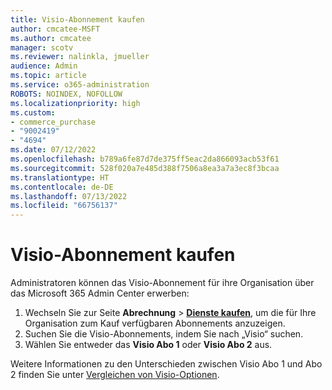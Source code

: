 ```yaml
---
title: Visio-Abonnement kaufen
author: cmcatee-MSFT
ms.author: cmcatee
manager: scotv
ms.reviewer: nalinkla, jmueller
audience: Admin
ms.topic: article
ms.service: o365-administration
ROBOTS: NOINDEX, NOFOLLOW
ms.localizationpriority: high
ms.custom:
- commerce_purchase
- "9002419"
- "4694"
ms.date: 07/12/2022
ms.openlocfilehash: b789a6fe87d7de375ff5eac2da866093acb53f61
ms.sourcegitcommit: 528f020a7e485d388f7506a8ea3a7a3ec8f3bcaa
ms.translationtype: HT
ms.contentlocale: de-DE
ms.lasthandoff: 07/13/2022
ms.locfileid: "66756137"
---
```

# <a name="purchase-visio-subscription"></a>Visio-Abonnement kaufen

Administratoren können das Visio-Abonnement für ihre Organisation über das Microsoft 365 Admin Center erwerben:

1. Wechseln Sie zur Seite **Abrechnung** > **[Dienste kaufen](https://admin.microsoft.com/AdminPortal/Home?ref=catalog)**, um die für Ihre Organisation zum Kauf verfügbaren Abonnements anzuzeigen.
2. Suchen Sie die Visio-Abonnements, indem Sie nach „Visio“ suchen.
3. Wählen Sie entweder das **Visio Abo 1** oder **Visio Abo 2** aus.

Weitere Informationen zu den Unterschieden zwischen Visio Abo 1 und Abo 2 finden Sie unter [Vergleichen von Visio-Optionen](https://products.office.com/Visio/microsoft-visio-plans-and-pricing-compare-visio-options).
